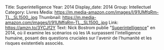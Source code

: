 Title: Superintelligence
Year: 2014
Display_date: 2014
Group: Intellectuel
Category: Livres
Media: https://m.media-amazon.com/images/I/91UMfqRm-TL._SL1500_.jpg
Thumbnail: https://m.media-amazon.com/images/I/91UMfqRm-TL._SL1500_.jpg
Link: https://amzn.to/3YCJf2Y
Text: Nick Bostrom publie "[Superintelligence](https://amzn.to/3YCJf2Y)" en 2014, où il examine les scénarios où les IA surpassent l'intelligence humaine, posant des questions cruciales sur l'avenir de l'humanité et les risques existentiels associés.